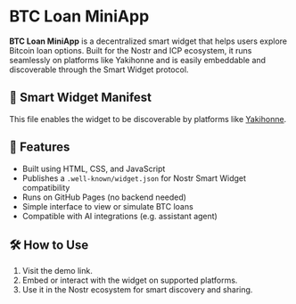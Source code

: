 # BTC Loan MiniApp

**BTC Loan MiniApp** is a decentralized smart widget that helps users explore Bitcoin loan options. Built for the Nostr and ICP ecosystem, it runs seamlessly on platforms like Yakihonne and is easily embeddable and discoverable through the Smart Widget protocol.
## 🧩 Smart Widget Manifest

This file enables the widget to be discoverable by platforms like [Yakihonne](https://yakihonne.com).

## 🚀 Features
- Built using HTML, CSS, and JavaScript
- Publishes a `.well-known/widget.json` for Nostr Smart Widget compatibility
- Runs on GitHub Pages (no backend needed)
- Simple interface to view or simulate BTC loans
- Compatible with AI integrations (e.g. assistant agent)

## 🛠️ How to Use
1. Visit the demo link.
2. Embed or interact with the widget on supported platforms.
3. Use it in the Nostr ecosystem for smart discovery and sharing.
